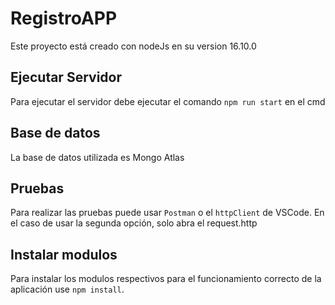 # RegistroAPP

Este proyecto está creado con nodeJs en su version 16.10.0 

## Ejecutar Servidor

Para ejecutar el servidor debe ejecutar el comando `npm run start` en el cmd

## Base de datos

La base de datos utilizada es Mongo Atlas

## Pruebas

Para realizar las pruebas puede usar `Postman` o el `httpClient` de VSCode.
En el caso de usar la segunda opción, solo abra el request.http

## Instalar modulos

Para instalar los modulos respectivos para el funcionamiento correcto de la aplicación use `npm install`.